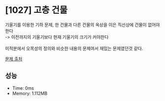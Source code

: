 # [1027] 고층 건물

기울기를 이용한 기하 문제, 한 건물과 다른 건물의 옥상을 이은 직선상에 건물이 없어야 한다<br/> 
-> 이전까지의 기울기보다 현재 기울기의 크기가 커야한다<br/>
<br/>
미적분에서 오목성의 정의와 비슷한 내용의 문제여서 재밌는 문제였던것 같다.

[문제 출처](https://www.acmicpc.net/problem/1027)

## 성능

- Time: 0ms
- Memory: 1.112MB
